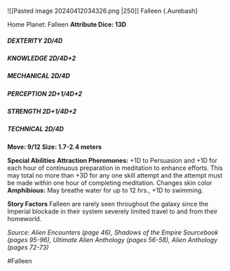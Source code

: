 ![[Pasted image 20240412034326.png |250]]
Falleen {.Aurebash}

Home Planet: Falleen
**Attribute Dice: 13D**
##### DEXTERITY 2D/4D
##### KNOWLEDGE 2D/4D+2
##### MECHANICAL 2D/4D
##### PERCEPTION 2D+1/4D+2
##### STRENGTH 2D+1/4D+2
##### TECHNICAL 2D/4D
**Move: 9/12**
**Size: 1.7-2.4 meters**

**Special Abilities**
**Attraction Pheromones:** +1D to Persuasion and +1D for each hour of continuous preparation in meditation to enhance efforts. This may total no more than +3D for any one skill attempt and the attempt must be made within one hour of completing meditation. Changes skin color
**Amphibious:** May breathe water for up to 12 hrs., +1D to swimming.

**Story Factors**
Falleen are rarely seen throughout the galaxy since the Imperial blockade in their system severely limited travel to and from their homeworld.

*Source: Alien Encounters (page 46), Shadows of the Empire Sourcebook (pages 95-96), Ultimate Alien Anthology (pages 56-58), Alien Anthology (pages 72-73)*

#Falleen
